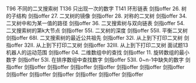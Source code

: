 T96  不同的二叉搜索树
T136  只出现一次的数字
T141  环形链表
剑指offer 26. 树的子结构
剑指offer 27. 二叉树的镜像
剑指offer 28. 对称的二叉树
剑指offer 34. 二叉树中和为某一值的路径
剑指offer 36. 二叉搜索树与双向链表
剑指offer 54. 二叉搜索树的第k大节点
剑指offer 55Ⅰ. 二叉树的深度
剑指offer 55Ⅱ. 平衡二叉树
剑指offer 68Ⅰ. 二叉搜索树的最近公共祖先
剑指offer 32Ⅰ. 从上到下打印二叉树
剑指offer 32Ⅱ. 从上到下打印二叉树
剑指offer 32Ⅲ. 从上到下打印二叉树
面试题13  机器人的运动范围
剑指offer 04.  二维数组中的查找
剑指offer 11.  旋转数组的最小数字
剑指offer 53Ⅰ.  在排序数组中查找数字
剑指offer 53Ⅱ.  0~n-1中缺失的数字
剑指offer 
剑指offer 
剑指offer 
剑指offer 
剑指offer 
剑指offer 
剑指offer 
剑指offer 
剑指offer 
剑指offer 
剑指offer 
剑指offer 
剑指offer 
剑指offer 